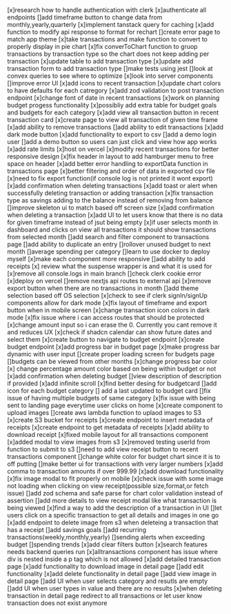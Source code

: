[x]research how to handle authentication with clerk
[x]authenticate all endpoints
[]add timeframe button to change data from monthly,yearly,quarterly
[x]implement tanstack query for caching
[x]add function to modify api response to format for rechart
[]create error page to match app theme
[x]take transactions and make function to convert to properly display in pie chart
[x]fix converToChart function to gruop transactions by transaction type so the chart does not keep adding per transaction
[x]update table to add transaction type
[x]update add transaction form to add transaction type
[]make tests using jest
[]look at convex queries to see where to optimize
[x]look into server components
[]improve error UI
[x]add icons to recent transaction
[x]update chart colors to have defaults for each catregory
[x]add zod validation to post transaction endpoint
[x]change font of date in recent transactions
[x]work on planning budget progess functionality
[x]possibliy add extra table for budget goals and budgets for each category
[x]add view all transaction button in recent transaction card
[x]create page to view all transaction of given time frame
[x]add ability to remove transactions
[]add ability to edit transactions
[x]add dark mode button
[x]add functionality to export to csv
[]add a demo login user
[]add a demo button so users can just click and view how app works
[x]add rate limits
[x]host on vercel
[x]modify recent transactions for better responsive design
[x]fix header in layout to add hamburger menu to free space on header
[x]add better error handling to exportData function in transactions page
[x]better filtering and order of data in exported csv file
[x]need to fix export function(if console log is not printed it wont export)
[x]add confirmation when deleting transactions
[x]add toast or alert when successfully deleting transaction or adding transaction
[x]fix transaction type as savings adding to the balance instead of removing from balance
[]improve skeleton ui to match based off screen size
[x]add confirmation when deleting a transaction
[x]add UI to let users know that there is no data for given timeframe instead of jsut being empty
[x]if user selects month in dashboard and clicks on view all transactions it should show transactions from selected month
[]add search and filter component to transactions page
[]add ability to duplicate an entry
[]rollover unused budget to next month
[]average spending per category
[]learn to use docker to deploy myself
[x]make each component more responsive
[]add ability to add receipts
[x] review what the suspense wrapper is and what it is used for
[x]remove all console.logs in main branch
[]check clerk cookie error
[x]deploy on vercel
[]remove nextjs api routes to external api
[x]remove export button when there are no transactions in month
[]add theme selection based off OS selection
[x]check to see if clerk signIn/signUp components allow for dark mode
[x]fix layout of timeframe and export button when in mobile screen
[x]change transaction icon colors in dark mode
[x]fix issue where i can access routes that should be protected
[x]change amount input so i can erase the 0. Currently you cant remove it and reduces UX
[x]check if shadcn calendar can show future dates and select them
[x]create button to navigate to budget endpoint
[x]create budget endpoint
[x]add progress bar in budget page
[x]make progress bar dynamic with user input
[]create proper loading screen for budgets page
[]budgets can be viewed from other months
[x]change progress bar color
[x] change percentage amount color based on being within budget or not
[x]add confirmation when deleting budget
[]view description of description if provided
[x]add infinite scroll
[x]find better desing for budgetcard
[]add icon for each budget category
[] add a last updated to budget card
[]fix issue of having multiple budgets of same category
[x]fix issue with being sent to landing page everytime user clicks on home
[x]create component to upload images
[]create aws lambda function to uplaod images to S3
[x]create S3 bucket for receipts
[x]create endpoint to insert metadata of receipts
[x]create endpoint to get metadata of receipts
[x]add ability to download receipt
[x]fixed mobile layout for all transactions component
[x]added modal to view images from s3
[x]removed testing userId from function to submit to s3
[]need to add view receipt button to recent transactions component
[]change white color for budget chart since it is to off putting
[]make better ui for transactions with very larger numbers
[x]add comma to transaction amounts if over 999.99
[x]add download functionality
[x]fix image modal to fit properly on mobile
[x]check issue with some image not loading when clicking on view receipt(possible size,format,or fetch issue)
[]add zod schema and safe parse for chart color validation instead of assertion
[]add more details to view receipt modal like what transaction is being viewed
[x]find a way to add the description of a transaction in UI
[]let users click on a specific transaction to get all details and images in one go
[x]add endpoint to delete image from s3 when deleteing a transaction that has a receipt
[]add savings goals
[]add recurring transactions(weekly,monthly,yearly)
[]sending alerts when exceeding budget
[]spending trends
[x]add clear filters button
[x]search features needs backend queries run
[x]alltransactions component has issue where div is nested inside a p tag which is not allowed
[x]add detailed transaction page
[x]add functionality to download image in detail page
[]add edit functionality
[x]add delete functionality in detail page
[]add view image in detail page
[]add UI when user selects category and resutls are empty
[]add UI when user types in value and there are no results
[x]when deleting transaction in detail page redirect to all transactions or let user know transaction does not exist anymore
